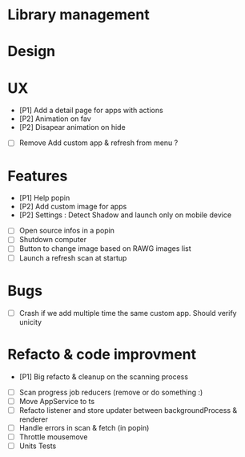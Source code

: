 

# Library management


# Design


# UX
- [P1] Add a detail page for apps with actions
- [P2] Animation on fav
- [P2] Disapear animation on hide
- [ ] Remove Add custom app & refresh from menu ?

# Features
- [P1] Help popin
- [P2] Add custom image for apps
- [P2] Settings : Detect Shadow and launch only on mobile device
- [ ] Open source infos in a popin
- [ ] Shutdown computer
- [ ] Button to change image based on RAWG images list
- [ ] Launch a refresh scan at startup

# Bugs
- [ ] Crash if we add multiple time the same custom app. Should verify unicity

# Refacto & code improvment
- [P1] Big refacto & cleanup on the scanning process
- [ ] Scan progress job reducers (remove or do something :)
- [ ] Move AppService to ts
- [ ] Refacto listener and store updater between backgroundProcess & renderer
- [ ] Handle errors in scan & fetch (in popin)
- [ ] Throttle mousemove
- [ ] Units Tests
